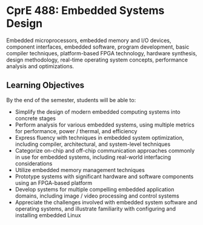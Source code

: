 # CprE 488: Embedded Systems Design
Embedded microprocessors, embedded memory and I/O devices, component interfaces, embedded software, program development, basic compiler techniques, platform-based FPGA technology, hardware synthesis, design methodology, real-time operating system concepts, performance analysis and optimizations.

## Learning Objectives
By the end of the semester, students will be able to:

- Simplify the design of modern embedded computing systems into concrete stages
- Perform analysis for various embedded systems, using multiple metrics for performance, power / thermal, and efficiency
- Express fluency with techniques in embedded system optimization, including compiler, architectural, and system-level techniques
- Categorize on-chip and off-chip communication approaches commonly in use for embedded systems, including real-world interfacing considerations
- Utilize embedded memory management techniques
- Prototype systems with significant hardware and software components using an FPGA-based platform
- Develop systems for multiple compelling embedded application domains, including image / video processing and control systems
- Appreciate the challenges involved with embedded system software and operating systems, and illustrate familiarity with configuring and installing embedded Linux
